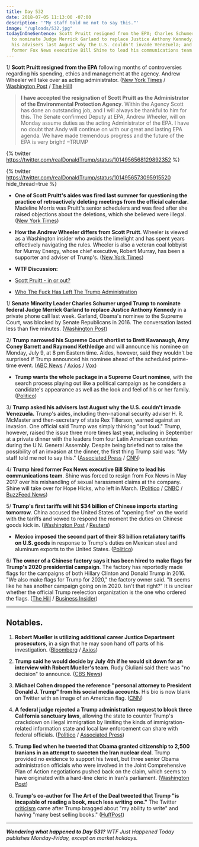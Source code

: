 ```yaml
---
title: Day 532
date: 2018-07-05 11:13:00 -07:00
description: '"My staff told me not to say this."'
image: "/uploads/532.jpg"
todayInOneSentence: Scott Pruitt resigned from the EPA; Charles Schumer urged Trump
  to nominate Judge Merrick Garland to replace Justice Anthony Kennedy; Trump asked
  his advisers last August why the U.S. couldn't invade Venezuela; and Trump hired
  former Fox News executive Bill Shine to lead his communications team.
---
```


1/ **Scott Pruitt resigned from the EPA** following months of controversies regarding his spending, ethics and management at the agency. Andrew Wheeler will take over as acting administrator. ([New York Times](https://www.nytimes.com/2018/07/05/climate/scott-pruitt-epa-trump.html) / [Washington Post](https://www.washingtonpost.com/news/energy-environment/wp/2018/07/05/embattled-epa-chief-scott-pruitt-resigns/) / [The Hill](http://thehill.com/policy/energy-environment/395667-embattled-epa-head-pruitt-resigns))

> **I have accepted the resignation of Scott Pruitt as the Administrator of the Environmental Protection Agency**. Within the Agency Scott has done an outstanding job, and I will always be thankful to him for this. The Senate confirmed Deputy at EPA, Andrew Wheeler, will on Monday assume duties as the acting Administrator of the EPA. I have no doubt that Andy will continue on with our great and lasting EPA agenda. We have made tremendous progress and the future of the EPA is very bright! –TRUMP

{% twitter https://twitter.com/realDonaldTrump/status/1014956568129892352 %}

{% twitter https://twitter.com/realDonaldTrump/status/1014956573095915520 hide_thread=true %}

* **One of Scott Pruitt's aides was fired last summer for questioning the practice of retroactively deleting meetings from the official calendar**. Madeline Morris was Pruitt's senior schedulers and was fired after she raised objections about the deletions, which she believed were illegal. ([New York Times](https://www.nytimes.com/2018/07/05/climate/pruitt-epa-calendar-morris.html))

* **How the Andrew Wheeler differs from Scott Pruitt**. Wheeler is viewed as a Washington insider who avoids the limelight and has spent years effectively navigating the rules. Wheeler is also a veteran coal lobbyist for Murray Energy, whose chief executive, Robert Murray, has been a supporter and adviser of Trump's. ([New York Times](https://www.nytimes.com/2018/07/05/climate/wheeler-epa-pruitt.html))


* **WTF Discussion:**

* [Scott Pruitt - in or out? ](https://talk.whatthefuckjusthappenedtoday.com/t/pruitt-in-or-out/3161)

* [Who The Fuck Has Left The Trump Administration](https://talk.whatthefuckjusthappenedtoday.com/t/who-the-fuck-has-left-the-trump-administration/908)

1/ **Senate Minority Leader Charles Schumer urged Trump to nominate federal Judge Merrick Garland to replace Justice Anthony Kennedy** in a private phone call last week. Garland, Obama's nominee to the Supreme Court, was blocked by Senate Republicans in 2016. The conversation lasted less than five minutes. ([Washington Post](https://www.washingtonpost.com/politics/schumer-urges-trump-to-tap-merrick-garland-for-supreme-court/2018/07/05/ca12f0be-805e-11e8-b0ef-fffcabeff946_story.html))

2/ **Trump narrowed his Supreme Court shortlist to Brett Kavanaugh, Amy Coney Barrett and Raymond Kethledge** and will announce his nominee on Monday, July 9, at 8 pm Eastern time. Aides, however, said they wouldn't be surprised if Trump announced his nominee ahead of the scheduled prime-time event. ([ABC News](https://abcnews.go.com/Politics/trump-narrows-supreme-court-shortlist-aiming-monday-primetime/story?id=56383077) / [Axios](https://www.axios.com/donald-trump-supreme-court-pick-process-anthony-kennedy-5e83f4e9-f9f3-4098-96c3-6f71f5d2053a.html) / [Vox](https://www.vox.com/policy-and-politics/2018/7/5/17536310/who-trump-nominate-supreme-court))

* **Trump wants the whole package in a Supreme Court nominee**, with the search process playing out like a political campaign as he considers a candidate's appearance as well as the look and feel of his or her family. ([Politico](https://www.politico.com/story/2018/07/04/trump-supreme-court-pick-family-optics-694788))

3/ **Trump asked his advisers last August why the U.S. couldn't invade Venezuela.** Trump's aides, including then-national security adviser H. R. McMaster and then-secretary of state Rex Tillerson, warned against an invasion. One official said Trump was simply thinking "out loud." Trump, however, raised the issue three more times last year, including in September at a private dinner with the leaders from four Latin American countries during the U.N. General Assembly. Despite being briefed not to raise the possibility of an invasion at the dinner, the first thing Trump said was: "My staff told me not to say this." ([Associated Press](https://apnews.com/a3309c4990ac4581834d4a654f7746ef) / [CNN](https://www.cnn.com/2018/07/04/politics/donald-trump-venezuela-invasion/index.html))

4/ **Trump hired former Fox News executive Bill Shine to lead his communications team**. Shine was forced to resign from Fox News in May 2017 over his mishandling of sexual harassment claims at the company. Shine will take over for Hope Hicks, who left in March. ([Politico](https://www.politico.com/story/2018/07/05/former-fox-news-executive-bill-shine-joining-white-house-communications-team-694908) / [CNBC](https://www.cnbc.com/2018/07/05/trump-says-former-fox-news-exec-bill-shine-joins-white-house-staff.html) / [BuzzFeed News](https://www.buzzfeed.com/stevenperlberg/trump-fox-news-bill-shine-white-house-communications))

5/ **Trump's first tariffs will hit $34 billion of Chinese imports starting tomorrow**. China accused the United States of "opening fire" on the world with the tariffs and vowed to respond the moment the duties on Chinese goods kick in. ([Washington Post](https://www.washingtonpost.com/world/trumps-trade-war-with-china-is-finally-here--and-it-wont-be-pretty/2018/07/05/0e43048c-802c-11e8-b9f0-61b08cdd0ea1_story.html) / [Reuters](https://www.reuters.com/article/us-usa-trade-china/china-commerce-ministry-warns-u-s-tariffs-will-hit-global-supply-chains-idUSKBN1JV063))

* **Mexico imposed the second part of their $3 billion retaliatory tariffs on U.S. goods** in response to Trump's duties on Mexican steel and aluminum exports to the United States. ([Politico](https://www.politico.com/story/2018/07/05/mexico-imposes-retaliatory-tariffs-670424))

6/ **The owner of a Chinese factory says it has been hired to make flags for Trump's 2020 presidential campaign**. The factory has reportedly made flags for the campaigns of both Hillary Clinton and Donald Trump in 2016. "We also make flags for Trump for 2020," the factory owner said. "It seems like he has another campaign going on in 2020. Isn't that right?" It is unclear whether the official Trump reelection organization is the one who ordered the flags. ([The Hill](http://thehill.com/homenews/campaign/395557-chinese-factory-claims-to-be-making-trumps-2020-campaign-flags) / [Business Insider](http://www.businessinsider.com/chinese-factory-says-its-making-flags-for-trump-2020-campaign-2018-7))

---

## Notables.

1. **Robert Mueller is utilizing additional career Justice Department prosecutors**, in a sign that he may soon hand off parts of his investigation. ([Bloomberg](https://www.bloomberg.com/news/articles/2018-07-05/mueller-said-to-tap-more-career-prosecutors-as-trump-probe-grows) / [Axios](https://www.axios.com/mueller-russia-investigation-donald-trump-doj-prosecutors-ca68a4b9-967a-4c4f-bf7a-afa7f4189b5c.html))

2. **Trump said he would decide by July 4th if he would sit down for an interview with Robert Mueller's team**. Rudy Giuliani said there was "no decision" to announce. ([CBS News](https://www.cbsnews.com/news/despite-july-4-expectation-giuliani-says-no-decision-on-cooperation-with-mueller/))

3. **Michael Cohen dropped the reference "personal attorney to President Donald J. Trump" from his social media accounts**. His bio is now blank on Twitter with an image of an American flag. ([CNN](https://www.cnn.com/2018/07/04/politics/michael-cohen-twitter-trump-attorney/index.html))

4. **A federal judge rejected a Trump administration request to block three California sanctuary laws**, allowing the state to counter Trump's crackdown on illegal immigration by limiting the kinds of immigration-related information state and local law enforcement can share with federal officials. ([Politico](https://www.politico.com/story/2018/07/05/trump-sanctuary-cities-ruling-695286) / [Associated Press](https://apnews.com/e0bfb1602aef4332b1bebd1c46ddb567))

5. **Trump lied when he tweeted that Obama granted citizenship to 2,500 Iranians in an attempt to sweeten the Iran nuclear deal**. Trump provided no evidence to support his tweet, but three senior Obama administration officials who were involved in the Joint Comprehensive Plan of Action negotiations pushed back on the claim, which seems to have originated with a hard-line cleric in Iran's parliament. ([Washington Post](https://www.washingtonpost.com/news/fact-checker/wp/2018/07/04/trump-claims-obama-gave-citizenship-to-2500-iranians-during-nuclear-deal-talks/?utm_term=.4b04bf8663db))

6. **Trump's co-author for The Art of the Deal tweeted that Trump "is incapable of reading a book, much less writing one."** The Twitter [criticism](https://twitter.com/tonyschwartz/status/1014499706821488649) came after Trump bragged about "my ability to write" and having "many best selling books." ([HuffPost](https://www.huffingtonpost.com/entry/art-of-the-deal-co-author-trump-incapable-of-reading-a-book-much-less-writing-one_us_5b3d3db2e4b05127cceeca05))

---

***Wondering what happened to Day 531?** WTF Just Happened Today publishes Monday-Friday, except on market holidays.*